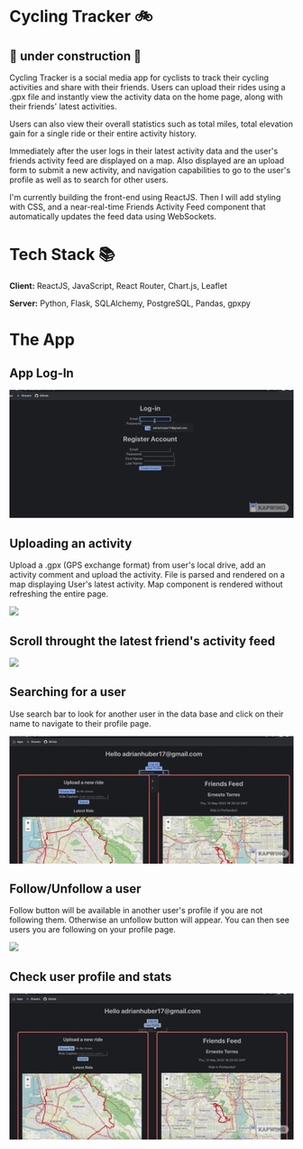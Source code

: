 # Cycling Tracker 🚲

## 🚧 under construction 🚧

Cycling Tracker is a social media app for cyclists to track their cycling
activities and share with their friends.
Users can upload their rides using a .gpx file and instantly view the activity data on the home page, along with their friends' latest activities.

Users can also view their overall statistics such as total miles, total elevation gain for a single ride or their entire activity history.

Immediately after the user logs in their latest activity data and the user's friends activity feed are displayed on a map. Also displayed are an upload form to submit a new activity, and navigation capabilities to go to the user's profile
as well as to search for other users.

I'm currently building the front-end using ReactJS. Then I will add styling with CSS, and a near-real-time Friends Activity Feed component that automatically updates the feed data using WebSockets.

# Tech Stack 📚

**Client:** ReactJS, JavaScript, React Router, Chart.js, Leaflet

**Server:** Python, Flask, SQLAlchemy, PostgreSQL, Pandas, gpxpy

# The App

## App Log-In

![](/ReadME/Log_In.gif)

## Uploading an activity

Upload a .gpx (GPS exchange format) from user's local drive, add an activity comment and upload the activity. File is parsed and rendered on a map displaying User's latest activity. Map component is rendered without refreshing the entire page.

![](/ReadME/upload_File.gif)

## Scroll throught the latest friend's activity feed

![](/ReadME/friends_Feed.gif)

## Searching for a user

Use search bar to look for another user in the data base and click on their name
to navigate to their profile page.

![](/ReadME/Search_User.gif)

## Follow/Unfollow a user

Follow button will be available in another user's profile if you are not following them. Otherwise an unfollow button will appear.
You can then see users you are following on your profile page.

![](/ReadME/Follow_User.gif)

## Check user profile and stats

![](/ReadME/user_Stats.gif)
